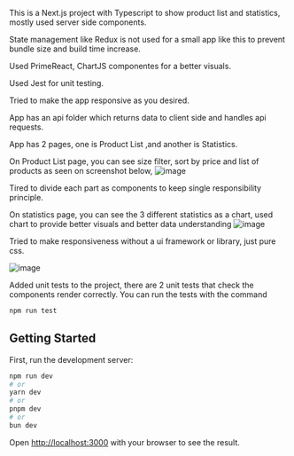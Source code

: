 This is a Next.js project with Typescript to show product list and statistics, mostly used server side components. 

State management like Redux is not used for a small app like this to prevent bundle size and build time increase.

Used PrimeReact, ChartJS componentes for a better visuals.

Used Jest for unit testing.

Tried to make the app responsive as you desired.

App has an api folder which returns data to client side and handles api requests.

App has 2 pages, one is Product List ,and another is Statistics.

On Product List page, you can see size filter, sort by price and list of products as seen on screenshot below,
![image](https://github.com/muratmelih/fashion-digital-excercise/assets/8982629/ee4826dd-9d39-4303-90f3-7541f0e147db)

Tired to divide each part as components to keep single responsibility principle.

On statistics page, you can see the 3 different statistics as a chart, used chart to provide better visuals and better data understanding
![image](https://github.com/muratmelih/fashion-digital-excercise/assets/8982629/3d43e283-6b8b-45df-8094-729d6c655ca5)


Tried to make responsiveness without a ui framework or library, just pure css.

![image](https://github.com/muratmelih/fashion-digital-excercise/assets/8982629/af5f9986-3fe5-493d-8e06-fa4e923e2075)


Added unit tests to the project, there are 2 unit tests that check the components render correctly.
You can run  the tests with the command 
```bash
npm run test
```

## Getting Started

First, run the development server:

```bash
npm run dev
# or
yarn dev
# or
pnpm dev
# or
bun dev
```

Open [http://localhost:3000](http://localhost:3000) with your browser to see the result.
